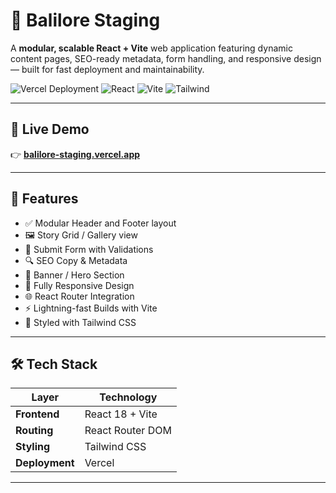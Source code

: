 # 🌴 Balilore Staging

A **modular, scalable React + Vite** web application featuring dynamic content pages, SEO-ready metadata, form handling, and responsive design — built for fast deployment and maintainability.

![Vercel Deployment](https://img.shields.io/badge/Deployed-Vercel-000?style=flat&logo=vercel)
![React](https://img.shields.io/badge/React-18-61DAFB?style=flat&logo=react)
![Vite](https://img.shields.io/badge/Vite-Fast%20Builds-646CFF?style=flat&logo=vite)
![Tailwind](https://img.shields.io/badge/TailwindCSS-Styling-06B6D4?style=flat&logo=tailwindcss)

---

## 🚀 Live Demo

👉 **[balilore-staging.vercel.app](https://balilore-staging.vercel.app)**

---

## 🧩 Features

- ✅ Modular Header and Footer layout  
- 🖼️ Story Grid / Gallery view  
- 📝 Submit Form with Validations  
- 🔍 SEO Copy & Metadata  
- 🎯 Banner / Hero Section  
- 📱 Fully Responsive Design  
- 🌐 React Router Integration  
- ⚡ Lightning-fast Builds with Vite  
- 🎨 Styled with Tailwind CSS  

---

## 🛠 Tech Stack

| Layer        | Technology           |
|--------------|----------------------|
| **Frontend** | React 18 + Vite      |
| **Routing**  | React Router DOM     |
| **Styling**  | Tailwind CSS         |
| **Deployment** | Vercel  |

---